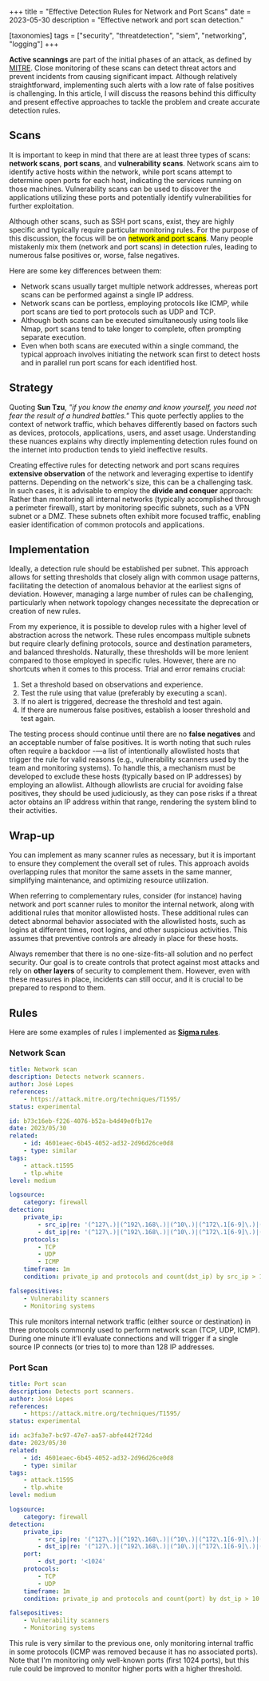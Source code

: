 +++
title = "Effective Detection Rules for Network and Port Scans"
date  = 2023-05-30
description = "Effective network and port scan detection."

[taxonomies]
tags = ["security", "threatdetection", "siem", "networking", "logging"]
+++

**Active scannings** are part of the initial phases of an attack, as defined by [MITRE](https://attack.mitre.org/tactics/TA0043/).  Close monitoring of these scans can detect threat actors and prevent incidents from causing significant impact.  Although relatively straightforward, implementing such alerts with a low rate of false positives is challenging.  In this article, I will discuss the reasons behind this difficulty and present effective approaches to tackle the problem and create accurate detection rules.


## Scans
It is important to keep in mind that there are at least three types of scans: **network scans**, **port scans**, and **vulnerability scans**. Network scans aim to identify active hosts within the network, while port scans attempt to determine open ports for each host, indicating the services running on those machines.  Vulnerability scans can be used to discover the applications utilizing these ports and potentially identify vulnerabilities for further exploitation.

Although other scans, such as SSH port scans, exist, they are highly specific and typically require particular monitoring rules.  For the purpose of this discussion, the focus will be on <mark>network and port scans</mark>.  Many people mistakenly mix them (network and port scans) in detection rules, leading to numerous false positives or, worse, false negatives.

Here are some key differences between them:

- Network scans usually target multiple network addresses, whereas port scans can be performed against a single IP address.
- Network scans can be portless, employing protocols like ICMP, while port scans are tied to port protocols such as UDP and TCP.
- Although both scans can be executed simultaneously using tools like Nmap, port scans tend to take longer to complete, often prompting separate execution.
- Even when both scans are executed within a single command, the typical approach involves initiating the network scan first to detect hosts and in parallel run port scans for each identified host.


## Strategy
Quoting **Sun Tzu**, *"if you know the enemy and know yourself, you need not fear the result of a hundred battles."*  This quote perfectly applies to the context of network traffic, which behaves differently based on factors such as devices, protocols, applications, users, and asset usage.  Understanding these nuances explains why directly implementing detection rules found on the internet into production tends to yield ineffective results.

Creating effective rules for detecting network and port scans requires **extensive observation** of the network and leveraging expertise to identify patterns.  Depending on the network's size, this can be a challenging task.  In such cases, it is advisable to employ the **divide and conquer** approach: Rather than monitoring all internal networks (typically accomplished through a perimeter firewall), start by monitoring specific subnets, such as a VPN subnet or a DMZ.  These subnets often exhibit more focused traffic, enabling easier identification of common protocols and applications.


## Implementation
Ideally, a detection rule should be established per subnet.  This approach allows for setting thresholds that closely align with common usage patterns, facilitating the detection of anomalous behavior at the earliest signs of deviation.  However, managing a large number of rules can be challenging, particularly when network topology changes necessitate the deprecation or creation of new rules.

From my experience, it is possible to develop rules with a higher level of abstraction across the network.  These rules encompass multiple subnets but require clearly defining protocols, source and destination parameters, and balanced thresholds.  Naturally, these thresholds will be more lenient compared to those employed in specific rules.  However, there are no shortcuts when it comes to this process.  Trial and error remains crucial:

1. Set a threshold based on observations and experience.
2. Test the rule using that value (preferably by executing a scan).
3. If no alert is triggered, decrease the threshold and test again.
4. If there are numerous false positives, establish a looser threshold and test again.

The testing process should continue until there are no **false negatives** and an acceptable number of false positives.  It is worth noting that such rules often require a backdoor -—a list of intentionally allowlisted hosts that trigger the rule for valid reasons (e.g., vulnerability scanners used by the team and monitoring systems).  To handle this, a mechanism must be developed to exclude these hosts (typically based on IP addresses) by employing an allowlist.  Although allowlists are crucial for avoiding false positives, they should be used judiciously, as they can pose risks if a threat actor obtains an IP address within that range, rendering the system blind to their activities.


## Wrap-up
You can implement as many scanner rules as necessary, but it is important to ensure they complement the overall set of rules.  This approach avoids overlapping rules that monitor the same assets in the same manner, simplifying maintenance, and optimizing resource utilization.

When referring to complementary rules, consider (for instance) having network and port scanner rules to monitor the internal network, along with additional rules that monitor allowlisted hosts.  These additional rules can detect abnormal behavior associated with the allowlisted hosts, such as logins at different times, root logins, and other suspicious activities.  This assumes that preventive controls are already in place for these hosts.

Always remember that there is no one-size-fits-all solution and no perfect security.  Our goal is to create controls that protect against most attacks and rely on **other layers** of security to complement them.  However, even with these measures in place, incidents can still occur, and it is crucial to be prepared to respond to them.


## Rules
Here are some examples of rules I implemented as **[Sigma rules](https://github.com/SigmaHQ/sigma)**.

### Network Scan

```yaml
title: Network scan
description: Detects network scanners.
author: José Lopes
references:
    - https://attack.mitre.org/techniques/T1595/
status: experimental

id: b73c16eb-f226-4076-b52a-b4d49e0fb17e
date: 2023/05/30
related:
    - id: 4601eaec-6b45-4052-ad32-2d96d26ce0d8
    - type: similar
tags:
    - attack.t1595
    - tlp.white
level: medium

logsource:
    category: firewall
detection:
    private_ip:
        - src_ip|re: '(^127\.)|(^192\.168\.)|(^10\.)|(^172\.1[6-9]\.)|(^172\.2[0-9]\.)|(^172\.3[0-1]\.)|(^::1$)|(^[fF][cCdD])'
        - dst_ip|re: '(^127\.)|(^192\.168\.)|(^10\.)|(^172\.1[6-9]\.)|(^172\.2[0-9]\.)|(^172\.3[0-1]\.)|(^::1$)|(^[fF][cCdD])'
    protocols:
        - TCP
        - UDP
        - ICMP
    timeframe: 1m
    condition: private_ip and protocols and count(dst_ip) by src_ip > 128

falsepositives:
    - Vulnerability scanners
    - Monitoring systems
```

This rule monitors internal network traffic (either source or destination) in three protocols commonly used to perform network scan (TCP, UDP, ICMP).  During one minute it'll evaluate connections and will trigger if a single source IP connects (or tries to) to more than 128 IP addresses.

### Port Scan

```yaml
title: Port scan
description: Detects port scanners.
author: José Lopes
references:
    - https://attack.mitre.org/techniques/T1595/
status: experimental

id: ac3fa3e7-bc97-47e7-aa57-abfe442f724d
date: 2023/05/30
related:
    - id: 4601eaec-6b45-4052-ad32-2d96d26ce0d8
    - type: similar
tags:
    - attack.t1595
    - tlp.white
level: medium

logsource:
    category: firewall
detection:
    private_ip:
        - src_ip|re: '(^127\.)|(^192\.168\.)|(^10\.)|(^172\.1[6-9]\.)|(^172\.2[0-9]\.)|(^172\.3[0-1]\.)|(^::1$)|(^[fF][cCdD])'
        - dst_ip|re: '(^127\.)|(^192\.168\.)|(^10\.)|(^172\.1[6-9]\.)|(^172\.2[0-9]\.)|(^172\.3[0-1]\.)|(^::1$)|(^[fF][cCdD])'
    port:
        - dst_port: '<1024'
    protocols:
        - TCP
        - UDP
    timeframe: 1m
    condition: private_ip and protocols and count(port) by dst_ip > 10

falsepositives:
    - Vulnerability scanners
    - Monitoring systems
```

This rule is very similar to the previous one, only monitoring internal traffic in some protocols (ICMP was removed because it has no associated ports).  Note that I'm monitoring only well-known ports (first 1024 ports), but this rule could be improved to monitor higher ports with a higher threshold.
